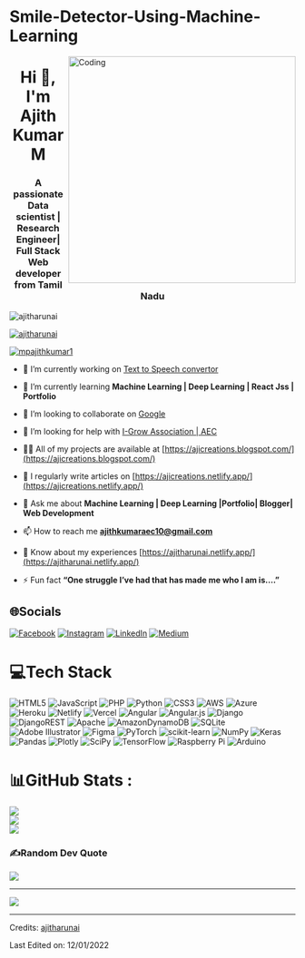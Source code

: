 # Smile-Detector-Using-Machine-Learning

<img align="right" alt="Coding" width="400" src="https://cdn.dribbble.com/users/1162077/screenshots/3848914/programmer.gif">
<h1 align="center">Hi 👋, I'm Ajith Kumar M</h1>
<h3 align="center">A passionate Data scientist | Research Engineer| Full Stack Web developer from Tamil Nadu</h3>

<p align="left"> <img src="https://komarev.com/ghpvc/?username=ajitharunai&label=Profile%20views&color=0e75b6&style=flat" alt="ajitharunai" /> </p>

<p align="left"> <a href="https://github.com/ryo-ma/github-profile-trophy"><img src="https://github-profile-trophy.vercel.app/?username=ajitharunai" alt="ajitharunai" /></a> </p>

<p align="left"> <a href="https://twitter.com/mpajithkumar1" target="blank"><img src="https://img.shields.io/twitter/follow/mpajithkumar1?logo=twitter&style=for-the-badge" alt="mpajithkumar1" /></a> </p>

- 🔭 I’m currently working on [Text to Speech convertor](https://ajitharunai.github.io/Text-To-Speech-Converter/)

- 🌱 I’m currently learning **Machine Learning | Deep Learning | React Jss | Portfolio**

- 👯 I’m looking to collaborate on [Google](https://www.google.com/)

- 🤝 I’m looking for help with [I-Grow Association | AEC](https://arunai-cse.blogspot.com/)

- 👨‍💻 All of my projects are available at [https://ajicreations.blogspot.com/](https://ajicreations.blogspot.com/)

- 📝 I regularly write articles on [https://ajicreations.netlify.app/](https://ajicreations.netlify.app/)

- 💬 Ask me about **Machine Learning | Deep Learning |Portfolio| Blogger| Web Development**

- 📫 How to reach me **ajithkumaraec10@gmail.com**

- 📄 Know about my experiences [https://ajitharunai.netlify.app/](https://ajitharunai.netlify.app/)

- ⚡ Fun fact **“One struggle I’ve had that has made me who I am is….”**



## 🌐Socials
[![Facebook](https://img.shields.io/badge/Facebook-%231877F2.svg?logo=Facebook&logoColor=white)](https://facebook.com/https://www.facebook.com/ajithkumar.m.9216778) [![Instagram](https://img.shields.io/badge/Instagram-%23E4405F.svg?logo=Instagram&logoColor=white)](https://instagram.com/https://www.instagram.com/ajithkumar_arunai/) [![LinkedIn](https://img.shields.io/badge/LinkedIn-%230077B5.svg?logo=linkedin&logoColor=white)](https://linkedin.com/in/https://www.linkedin.com/in/ajith-kumar-m-7897541b4/) [![Medium](https://img.shields.io/badge/Medium-12100E?logo=medium&logoColor=white)](https://medium.com/@https://medium.com/@ajitharunai) 

# 💻Tech Stack
![HTML5](https://img.shields.io/badge/html5-%23E34F26.svg?style=for-the-badge&logo=html5&logoColor=white) ![JavaScript](https://img.shields.io/badge/javascript-%23323330.svg?style=for-the-badge&logo=javascript&logoColor=%23F7DF1E) ![PHP](https://img.shields.io/badge/php-%23777BB4.svg?style=for-the-badge&logo=php&logoColor=white) ![Python](https://img.shields.io/badge/python-3670A0?style=for-the-badge&logo=python&logoColor=ffdd54) ![CSS3](https://img.shields.io/badge/css3-%231572B6.svg?style=for-the-badge&logo=css3&logoColor=white) ![AWS](https://img.shields.io/badge/AWS-%23FF9900.svg?style=for-the-badge&logo=amazon-aws&logoColor=white) ![Azure](https://img.shields.io/badge/azure-%230072C6.svg?style=for-the-badge&logo=azure-devops&logoColor=white) ![Heroku](https://img.shields.io/badge/heroku-%23430098.svg?style=for-the-badge&logo=heroku&logoColor=white) ![Netlify](https://img.shields.io/badge/netlify-%23000000.svg?style=for-the-badge&logo=netlify&logoColor=#00C7B7) ![Vercel](https://img.shields.io/badge/vercel-%23000000.svg?style=for-the-badge&logo=vercel&logoColor=white) ![Angular](https://img.shields.io/badge/angular-%23DD0031.svg?style=for-the-badge&logo=angular&logoColor=white) ![Angular.js](https://img.shields.io/badge/angular.js-%23E23237.svg?style=for-the-badge&logo=angularjs&logoColor=white) ![Django](https://img.shields.io/badge/django-%23092E20.svg?style=for-the-badge&logo=django&logoColor=white) ![DjangoREST](https://img.shields.io/badge/DJANGO-REST-ff1709?style=for-the-badge&logo=django&logoColor=white&color=ff1709&labelColor=gray) ![Apache](https://img.shields.io/badge/apache-%23D42029.svg?style=for-the-badge&logo=apache&logoColor=white) ![AmazonDynamoDB](https://img.shields.io/badge/Amazon%20DynamoDB-4053D6?style=for-the-badge&logo=Amazon%20DynamoDB&logoColor=white) ![SQLite](https://img.shields.io/badge/sqlite-%2307405e.svg?style=for-the-badge&logo=sqlite&logoColor=white) ![Adobe Illustrator](https://img.shields.io/badge/adobeillustrator-%23FF9A00.svg?style=for-the-badge&logo=adobeillustrator&logoColor=white) 	![Figma](https://img.shields.io/badge/figma-%23F24E1E.svg?style=for-the-badge&logo=figma&logoColor=white) ![PyTorch](https://img.shields.io/badge/PyTorch-%23EE4C2C.svg?style=for-the-badge&logo=PyTorch&logoColor=white) ![scikit-learn](https://img.shields.io/badge/scikit--learn-%23F7931E.svg?style=for-the-badge&logo=scikit-learn&logoColor=white) ![NumPy](https://img.shields.io/badge/numpy-%23013243.svg?style=for-the-badge&logo=numpy&logoColor=white) ![Keras](https://img.shields.io/badge/Keras-%23D00000.svg?style=for-the-badge&logo=Keras&logoColor=white) ![Pandas](https://img.shields.io/badge/pandas-%23150458.svg?style=for-the-badge&logo=pandas&logoColor=white) ![Plotly](https://img.shields.io/badge/Plotly-%233F4F75.svg?style=for-the-badge&logo=plotly&logoColor=white) ![SciPy](https://img.shields.io/badge/SciPy-%230C55A5.svg?style=for-the-badge&logo=scipy&logoColor=%white) ![TensorFlow](https://img.shields.io/badge/TensorFlow-%23FF6F00.svg?style=for-the-badge&logo=TensorFlow&logoColor=white) ![Raspberry Pi](https://img.shields.io/badge/-RaspberryPi-C51A4A?style=for-the-badge&logo=Raspberry-Pi) ![Arduino](https://img.shields.io/badge/-Arduino-00979D?style=for-the-badge&logo=Arduino&logoColor=white)
# 📊GitHub Stats :
![](https://github-readme-stats.vercel.app/api?username=ajitharunai&theme=blue-green&hide_border=false&include_all_commits=false&count_private=false)<br/>
![](https://github-readme-streak-stats.herokuapp.com/?user=ajitharunai&theme=blue-green&hide_border=false)<br/>
![](https://github-readme-stats.vercel.app/api/top-langs/?username=ajitharunai&theme=blue-green&hide_border=false&include_all_commits=false&count_private=false&layout=compact)

### ✍️Random Dev Quote
![](https://quotes-github-readme.vercel.app/api?type=horizontal&theme=radical)


---
[![](https://visitcount.itsvg.in/api?id=ajitharunai&icon=0&color=0)](https://visitcount.itsvg.in)



-----
Credits: [ajitharunai](https://github.com/ajitharunai)

Last Edited on: 12/01/2022




